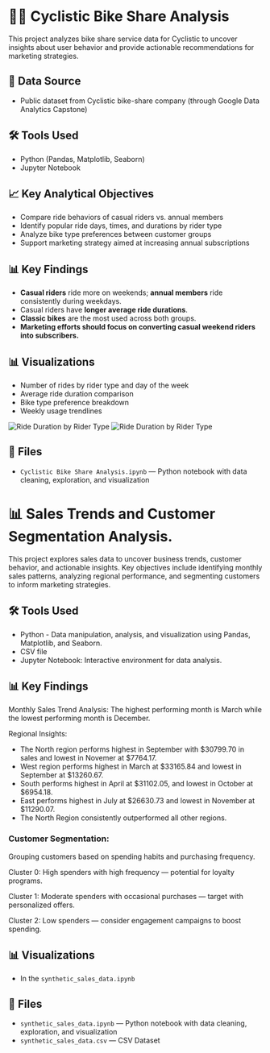 # 🚴‍♂️ Cyclistic Bike Share Analysis

This project analyzes bike share service data for Cyclistic to uncover insights about user behavior and provide actionable recommendations for marketing strategies.

## 📑 Data Source
- Public dataset from Cyclistic bike-share company (through Google Data Analytics Capstone)

## 🛠️ Tools Used
- Python (Pandas, Matplotlib, Seaborn)
- Jupyter Notebook

## 📈 Key Analytical Objectives
- Compare ride behaviors of casual riders vs. annual members
- Identify popular ride days, times, and durations by rider type
- Analyze bike type preferences between customer groups
- Support marketing strategy aimed at increasing annual subscriptions

## 📊 Key Findings
- **Casual riders** ride more on weekends; **annual members** ride consistently during weekdays.
- Casual riders have **longer average ride durations**.
- **Classic bikes** are the most used across both groups.
- **Marketing efforts should focus on converting casual weekend riders into subscribers.**

## 📊 Visualizations
- Number of rides by rider type and day of the week
- Average ride duration comparison
- Bike type preference breakdown
- Weekly usage trendlines

![Ride Duration by Rider Type](https://mavenanalyticsio-upload-bucket-prod.s3.us-west-2.amazonaws.com/178378569/projects/9f7bd66f-49f5-41dc-a3b5-e9fbd7ad754d.png)
![Ride Duration by Rider Type](https://mavenanalyticsio-upload-bucket-prod.s3.us-west-2.amazonaws.com/178378569/projects/9146/7f8f5053-235c-40b2-ba6d-93eea80e0227.png)

## 📂 Files
- `Cyclistic Bike Share Analysis.ipynb` — Python notebook with data cleaning, exploration, and visualization


# 📊  Sales Trends and Customer Segmentation Analysis.
This project explores sales data to uncover business trends, customer behavior, and actionable insights. Key objectives include identifying monthly sales patterns, analyzing regional performance, and segmenting customers to inform marketing strategies.

## 🛠️ Tools Used
- Python - Data manipulation, analysis, and visualization using Pandas, Matplotlib, and Seaborn.
- CSV file
- Jupyter Notebook: Interactive environment for data analysis.

## 📊 Key Findings
Monthly Sales Trend Analysis: The highest performing month is March while the lowest performing month is December.

Regional Insights:
- The North region performs highest in September with $30799.70 in sales and lowest in Novemer at $7764.17.
- West region performs highest in March at $33165.84 and lowest in September at $13260.67.
- South performs highest in April at $31102.05, and lowest in October at $6954.18.
- East performs highest in July at $26630.73 and lowest in November at $11290.07.
- The North Region consistently outperformed all other regions.

### Customer Segmentation:
Grouping customers based on spending habits and purchasing frequency.

Cluster 0: High spenders with high frequency — potential for loyalty programs.

Cluster 1: Moderate spenders with occasional purchases — target with personalized offers.

Cluster 2: Low spenders — consider engagement campaigns to boost spending.

## 📊 Visualizations
- In  the `synthetic_sales_data.ipynb`

## 📂 Files
- `synthetic_sales_data.ipynb` — Python notebook with data cleaning, exploration, and visualization
- `synthetic_sales_data.csv` — CSV Dataset




